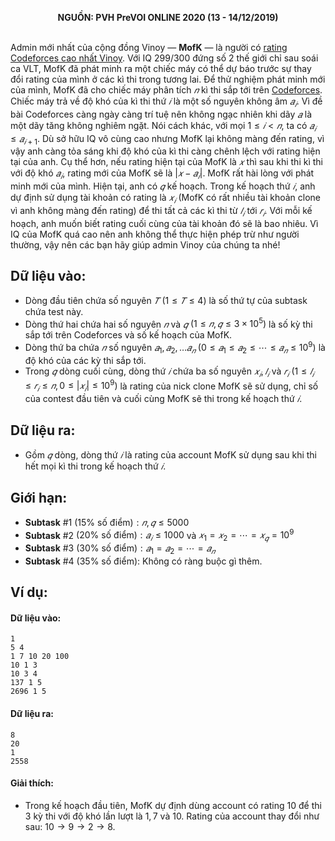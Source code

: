 **<center>NGUỒN: PVH PreVOI ONLINE 2020 (13 - 14/12/2019)</center>**
<br>

Admin mới nhất của cộng đồng Vinoy  — **MofK** — là người có [rating Codeforces cao nhất Vinoy](https://codeforces.com/profile/MofK). Với IQ $299/300$ đứng số $2$ thế giới chỉ sau soái ca VLT, MofK đã phát minh ra một chiếc máy có thể dự báo trước sự thay đổi rating của mình ở các kì thi trong tương lai. Để thử nghiệm phát minh mới của mình, MofK đã cho chiếc máy phân tích $𝑛$ kì thi sắp tới trên [Codeforces](https://codeforces.com). Chiếc máy trả về độ khó của kì thi thứ $𝑖$ là một số nguyên không âm $𝑎_𝑖$. Vì đề bài Codeforces càng ngày càng trí tuệ nên không ngạc nhiên khi dãy $𝑎$ là một dãy tăng không nghiêm ngặt. Nói cách khác, với mọi $1 ≤ 𝑖 < 𝑛$, ta có $𝑎_𝑖 ≤ 𝑎_{𝑖+1}$. Dù sở hữu IQ vô cùng cao nhưng MofK lại không màng đến rating, vì vậy anh càng tỏa sáng khi độ khó của kì thi càng chênh lệch với rating hiện tại của anh. Cụ thể hơn, nếu rating hiện tại của MofK là $𝑥$ thì sau khi thi kì thi với độ khó $𝑎_𝑖$, rating mới của MofK sẽ là $|𝑥 − 𝑎_𝑖|$.  MofK rất hài lòng với phát minh mới của mình. Hiện tại, anh có $𝑞$ kế hoạch. Trong kế hoạch thứ $𝑖$, anh dự định sử dụng tài khoản có rating là $𝑥_𝑖$ (MofK có rất nhiều tài khoản clone vì anh không màng đến rating) để thi tất cả các kì thi từ $𝑙_𝑖$ tới $𝑟_𝑖$. Với mỗi kế hoạch, anh muốn biết rating cuối cùng của tài khoản đó sẽ là bao nhiêu. Vì IQ của MofK quá cao nên anh không thể thực hiện phép trừ như người thường, vậy nên các bạn hãy giúp admin Vinoy của chúng ta nhé!

## Dữ liệu vào:
- Dòng đầu tiên chứa số nguyên $𝑇$ $(1 ≤ 𝑇 ≤ 4)$ là số thứ tự của subtask chứa test này.
- Dòng thứ hai chứa hai số nguyên $𝑛$ và $𝑞$ $(1 ≤ 𝑛, 𝑞 ≤ 3\times 10^5)$ là số kỳ thi sắp tới trên Codeforces và số kế hoạch của MofK.
- Dòng thứ ba chứa $𝑛$ số nguyên $𝑎_1, 𝑎_2, … 𝑎_𝑛$ $(0 ≤ 𝑎_1 ≤ 𝑎_2 ≤ ⋯ ≤ 𝑎_𝑛 ≤ 10^9)$ là độ khó của các kỳ thi sắp tới. 
- Trong $𝑞$ dòng cuối cùng, dòng thứ $𝑖$ chứa ba số nguyên $𝑥_𝑖, 𝑙_𝑖$ và $𝑟_𝑖$ $(1 ≤ 𝑙_𝑖 ≤ 𝑟_𝑖 ≤ 𝑛, 0 ≤ |𝑥_𝑖| ≤ 10^9)$ là rating của nick clone MofK sẽ sử dụng, chỉ số của contest đầu tiên và cuối cùng MofK sẽ thi trong kế hoạch thứ $𝑖$.

## Dữ liệu ra:
- Gồm $𝑞$ dòng, dòng thứ $𝑖$ là rating của account MofK sử dụng sau khi thi hết mọi kì thi trong kế hoạch thứ $𝑖$.

## Giới hạn:
- **Subtask** $\#1$ $(15\%\text{ số điểm}): 𝑛, 𝑞 ≤ 5000$
- **Subtask** $\#2$ $(20\%\text{ số điểm}): 𝑎_𝑖 ≤ 1000$ và $𝑥_1 = 𝑥_2 = ⋯ = 𝑥_𝑞 = 10^9$
- **Subtask** $\#3$ $(30\%\text{ số điểm}): 𝑎_1 = 𝑎_2 = ⋯ = 𝑎_𝑛$
- **Subtask** $\#4$ $(35\%\text{ số điểm}):$ Không có ràng buộc gì thêm. 

## Ví dụ:
#### Dữ liệu vào:
```
1
5 4
1 7 10 20 100
10 1 3
10 3 4
137 1 5
2696 1 5
```

#### Dữ liệu ra:
```
8
20
1
2558
```

#### Giải thích:
- Trong kế hoạch đầu tiên, MofK dự định dùng account có rating $1$0 để thi $3$ kỳ thi với độ khó lần lượt là $1, 7$ và $10$. Rating của account thay đổi như sau: $10 → 9 → 2 → 8$.